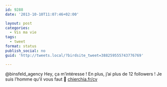 ```yaml
---
id: 9288
date: '2013-10-10T11:07:46+02:00'

layout: post
categories:
  - Vis ma vie
tags:
  - tweet
format: status
publish_social: no
guid: 'http://tweets.local/?birdsite_tweet=388259555743776769'

---
```


@binsfeld\_agency Hey, ça m’intéresse ! En plus, j’ai plus de 12 followers ! Je suis l’homme qu’il vous faut 🙂 [chierchia.fr/cv](http://chierchia.fr/cv)